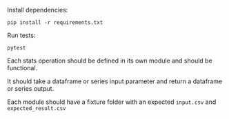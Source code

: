 Install dependencies:

`pip install -r requirements.txt`


Run tests:

`pytest`

Each stats operation should be defined in its own module and should be functional.

It should take a dataframe or series input parameter and return a dataframe or series output.

Each module should have a fixture folder with an expected `input.csv` and `expected_result.csv`
